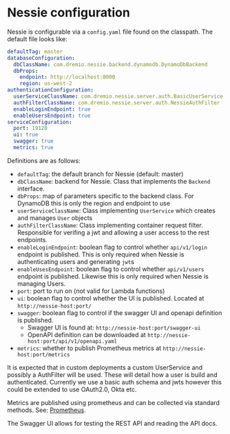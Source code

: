 # Nessie configuration

Nessie is configurable via a `config.yaml` file found on the classpath. The default file looks like:

```yaml
defaultTag: master
databaseConfiguration:
  dbClassName: com.dremio.nessie.backend.dynamodb.DynamoDbBackend
  dbProps:
    endpoint: http://localhost:8000
    region: us-west-2
authenticationConfiguration:
  userServiceClassName: com.dremio.nessie.server.auth.BasicUserService
  authFilterClassName: com.dremio.nessie.server.auth.NessieAuthFilter
  enableLoginEndpoint: true
  enableUsersEndpoint: true
serviceConfiguration:
  port: 19120
  ui: true
  swagger: true
  metrics: true
```

Definitions are as follows:

* `defaultTag`: the default branch for Nessie (default: master)
* `dbClassName`: backend for Nessie. Class that implements the `Backend` interface.
* `dbProps`: map of parameters specific to the backend class. For DynamoDB this is only the region and endpoint to use
* `userServiceClassName`: Class implementing `UserService` which creates and manages `User` objects
* `authFilterClassName`: Class implementing container request filter. Responsible for verifing a jwt and allowing a user
  access to the rest endpoints.
* `enableLoginEndpoint`: boolean flag to control whether `api/v1/login` endpoint is published. This is only required when
  Nessie is authenticating users and generating `jwt`s
* `enableUsesEndpoint`: boolean flag to control whether `api/v1/users` endpoint is published. Likewise this is only
  required when Nessie is managing Users. 
* `port`: port to run on (not valid for Lambda functions)
* `ui`: boolean flag to control whether the UI is published. Located at `http://nessie-host:port/`
* `swagger`: boolean flag to control if the swagger UI and openapi definition is published.
  - Swagger UI is found at: `http://nessie-host:port/swagger-ui`
  - OpenAPI definition can be downloaded at `http://nessie-host:port/api/v1/openapi.yaml`
* `metrics`: whether to publish Prometheus metrics at `http://nessie-host:port/metrics`

It is expected that in custom deployments a custom UserService and possibly a AuthFilter will be used. These will detail
how a user is build and authenticated. Currently we use a basic auth schema and jwts however this could be extended to
use OAuth2.0, Okta etc.

Metrics are published using prometheus and can be collected via standard methods. See:
[Prometheus](https://prometheus.io).

The Swagger UI allows for testing the REST API and reading the API docs.
